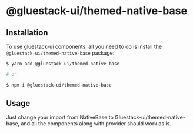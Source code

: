 # @gluestack-ui/themed-native-base

## Installation

To use gluestack-ui components, all you need to do is install the
`@gluestack-ui/themed-native-base` package:

```sh
$ yarn add @gluestack-ui/themed-native-base

# or

$ npm i @gluestack-ui/themed-native-base
```

## Usage

Just change your import from NativeBase to Gluestack-ui/themed-native-base, and all the components along with provider should work as is.
